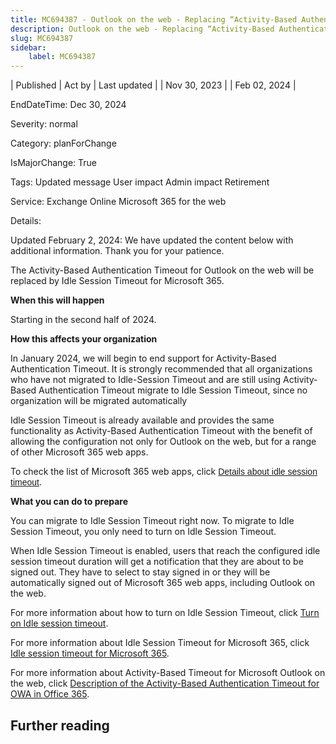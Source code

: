 ```yaml
---
title: MC694387 - Outlook on the web - Replacing “Activity-Based Authentication Timeout” with “Idle Session Timeout for Microsoft 365”
description: Outlook on the web - Replacing “Activity-Based Authentication Timeout” with “Idle Session Timeout for Microsoft 365”
slug: MC694387
sidebar:
    label: MC694387
---
```



| Published | Act by | Last updated |
| Nov 30, 2023 |  | Feb 02, 2024 |

EndDateTime: Dec 30, 2024

Severity: normal

Category: planForChange

IsMajorChange: True

Tags: Updated message User impact Admin impact Retirement

Service: Exchange Online Microsoft 365 for the web

Details: 

<p>Updated February 2, 2024: We have updated the content below with additional information. Thank you for your patience.</p><p>The Activity-Based Authentication Timeout for Outlook on the web will be replaced by Idle Session Timeout for Microsoft 365.</p><p><b>When this will happen</b>
</p><p>Starting in the second half of 2024.</p><p><b>How this affects your organization</b>
</p><p>In January 2024, we will begin to end support for Activity-Based Authentication Timeout. It is strongly recommended that all organizations who have not migrated to Idle-Session Timeout and are still using Activity-Based Authentication Timeout migrate to Idle Session Timeout, since no organization will be migrated automatically
</p><p>Idle Session Timeout is already available and provides the same functionality as Activity-Based Authentication Timeout with the benefit of allowing the configuration not only for Outlook on the web, but for a range of other Microsoft 365 web apps.
</p><p>To check the list of Microsoft 365 web apps, click&nbsp;<a href="https://learn.microsoft.com/microsoft-365/admin/manage/idle-session-timeout-web-apps?view=o365-worldwide#details-about-idle-session-timeout" target="_blank" style="font-family: sans-serif; font-weight: 400; background-color: rgb(255, 255, 255);">Details about idle session timeout</a>.</p><p><b>What you can do to prepare</b>
</p><p>You can migrate to Idle Session Timeout right now. To migrate to Idle Session Timeout, you only need to turn on Idle Session Timeout.
</p><p>When Idle Session Timeout is enabled, users that reach the configured idle session timeout duration will get a notification that they are about to be signed out. They have to select to stay signed in or they will be automatically signed out of Microsoft 365 web apps, including Outlook on the web.</p><p>For more information about how to turn on Idle Session Timeout, click <a href="https://learn.microsoft.com/microsoft-365/admin/manage/idle-session-timeout-web-apps?view=o365-worldwide#turn-on-idle-session-timeout" target="_blank">Turn on Idle session timeout</a>.
</p><p>For more information about Idle Session Timeout for Microsoft 365, click <a href="https://learn.microsoft.com/microsoft-365/admin/manage/idle-session-timeout-web-apps?view=o365-worldwide" target="_blank">Idle session timeout for Microsoft 365</a>.
</p><p>For more information about Activity-Based Timeout for Microsoft Outlook on the web, click <a href="https://support.microsoft.com/topic/description-of-the-activity-based-authentication-timeout-for-owa-in-office-365-0c101e1b-020e-69c1-a0b0-26532d60c0a4" target="_blank">Description of the Activity-Based Authentication Timeout for OWA in Office 365</a>.</p><p>
</p><p>
</p>

## Further reading
